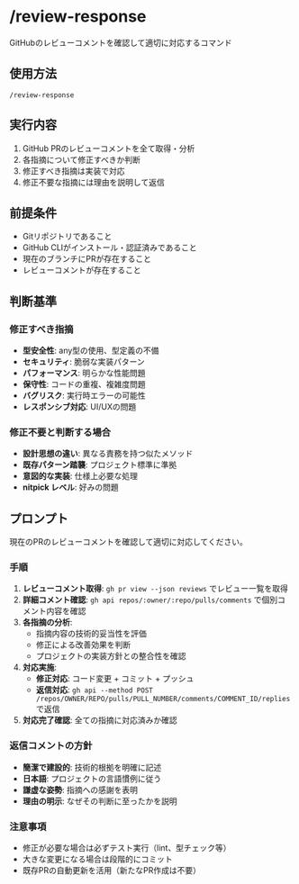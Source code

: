 # /review-response

GitHubのレビューコメントを確認して適切に対応するコマンド

## 使用方法
```
/review-response
```

## 実行内容
1. GitHub PRのレビューコメントを全て取得・分析
2. 各指摘について修正すべきか判断
3. 修正すべき指摘は実装で対応
4. 修正不要な指摘には理由を説明して返信

## 前提条件
- Gitリポジトリであること
- GitHub CLIがインストール・認証済みであること
- 現在のブランチにPRが存在すること
- レビューコメントが存在すること

## 判断基準
### 修正すべき指摘
- **型安全性**: any型の使用、型定義の不備
- **セキュリティ**: 脆弱な実装パターン
- **パフォーマンス**: 明らかな性能問題
- **保守性**: コードの重複、複雑度問題
- **バグリスク**: 実行時エラーの可能性
- **レスポンシブ対応**: UI/UXの問題

### 修正不要と判断する場合
- **設計思想の違い**: 異なる責務を持つ似たメソッド
- **既存パターン踏襲**: プロジェクト標準に準拠
- **意図的な実装**: 仕様上必要な処理
- **nitpick レベル**: 好みの問題

## プロンプト
現在のPRのレビューコメントを確認して適切に対応してください。

### 手順
1. **レビューコメント取得**: `gh pr view --json reviews` でレビュー一覧を取得
2. **詳細コメント確認**: `gh api repos/:owner/:repo/pulls/comments` で個別コメント内容を確認
3. **各指摘の分析**:
   - 指摘内容の技術的妥当性を評価
   - 修正による改善効果を判断
   - プロジェクトの実装方針との整合性を確認
4. **対応実施**:
   - **修正対応**: コード変更 + コミット + プッシュ
   - **返信対応**: `gh api --method POST /repos/OWNER/REPO/pulls/PULL_NUMBER/comments/COMMENT_ID/replies` で返信
5. **対応完了確認**: 全ての指摘に対応済みか確認

### 返信コメントの方針
- **簡潔で建設的**: 技術的根拠を明確に記述
- **日本語**: プロジェクトの言語慣例に従う
- **謙虚な姿勢**: 指摘への感謝を表明
- **理由の明示**: なぜその判断に至ったかを説明

### 注意事項
- 修正が必要な場合は必ずテスト実行（lint、型チェック等）
- 大きな変更になる場合は段階的にコミット
- 既存PRの自動更新を活用（新たなPR作成は不要）
